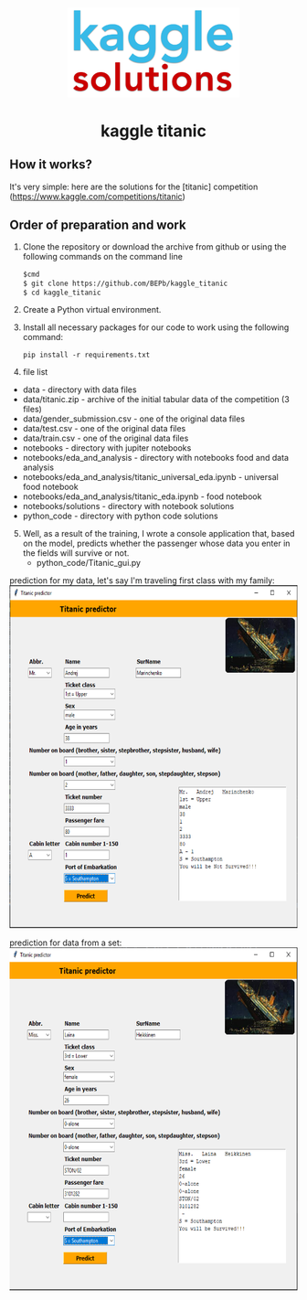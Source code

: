 <div align="center">


<img src="./art/logo.png" alt="Bot logo" width="300" height="156.5">

# kaggle titanic

</div>

## How it works?

It's very simple: here are the solutions for the [titanic] competition (https://www.kaggle.com/competitions/titanic)

## Order of preparation and work

1. Clone the repository or download the archive from github or using the following commands on the command line
    ```command line
    $cmd
    $ git clone https://github.com/BEPb/kaggle_titanic
    $ cd kaggle_titanic
    ```

2. Create a Python virtual environment.
3. Install all necessary packages for our code to work using the following command:

     ```
     pip install -r requirements.txt
     ```
4. file list
- data - directory with data files
- data/titanic.zip - archive of the initial tabular data of the competition (3 files)
- data/gender_submission.csv - one of the original data files
- data/test.csv - one of the original data files
- data/train.csv - one of the original data files
- notebooks - directory with jupiter notebooks
- notebooks/eda_and_analysis - directory with notebooks food and data analysis
- notebooks/eda_and_analysis/titanic_universal_eda.ipynb - universal food notebook
- notebooks/eda_and_analysis/titanic_eda.ipynb - food notebook
- notebooks/solutions - directory with notebook solutions
- python_code - directory with python code solutions


5. Well, as a result of the training, I wrote a console application that, based on the model, predicts whether the 
passenger whose data you enter in the fields will survive or not. 
   - python_code/Titanic_gui.py

prediction for my data, let's say I'm traveling first class with my family:
<img src="./art/gui.png" alt="Gui logo" width="600" height="600">

prediction for data from a set:
<img src="./art/gui2.png" alt="Gui logo" width="600" height="600">